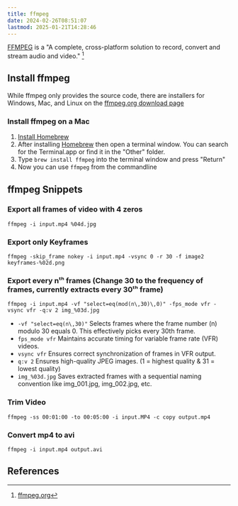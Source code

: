```yaml
---
title: ffmpeg
date: 2024-02-26T08:51:07
lastmod: 2025-01-21T14:28:46
---
```


[FFMPEG](https://www.ffmpeg.org/) is a "A complete, cross-platform solution to record, convert and stream audio and video." [^ffmpeg]

## Install ffmpeg

While ffmpeg only provides the source code, there are installers for Windows, Mac, and Linux on the [ffmpeg.org download page](https://www.ffmpeg.org/download.html)

### Install ffmpeg on a Mac

1. [Install Homebrew](../coding/install-homebrew.md)
2. After installing [Homebrew](../coding/install-homebrew.md) then open a terminal window. You can search for the Terminal.app or find it in the "Other" folder.
3. Type `brew install ffmpeg` into the terminal window and press "Return"
4. Now you can use `ffmpeg` from the commandline

## ffmpeg Snippets

### Export all frames of video with 4 zeros

`ffmpeg -i input.mp4 %04d.jpg`

### Export only Keyframes

`ffmpeg -skip_frame nokey -i input.mp4 -vsync 0 -r 30 -f image2 keyframes-%02d.png`

### Export every nᵗʰ frames (Change 30 to the frequency of frames, currently extracts every 30ᵗʰ frame)

`ffmpeg -i input.mp4 -vf "select=eq(mod(n\,30)\,0)" -fps_mode vfr -vsync vfr -q:v 2 img_%03d.jpg`

- `-vf "select=eq(n\,30)"` Selects frames where the frame number (n) modulo 30 equals 0. This effectively picks every 30th frame.
- `fps_mode vfr` Maintains accurate timing for variable frame rate (VFR) videos.
- `vsync vfr` Ensures correct synchronization of frames in VFR output.
- `q:v 2` Ensures high-quality JPEG images. (1 = highest quality & 31 = lowest quality)
- `img_%03d.jpg` Saves extracted frames with a sequential naming convention like img_001.jpg, img_002.jpg, etc.

### Trim Video

`ffmpeg -ss 00:01:00 -to 00:05:00 -i input.MP4 -c copy output.mp4`

### Convert mp4 to avi

`ffmpeg -i input.mp4 output.avi`

## References

[^ffmpeg]: [ffmpeg.org](https://www.ffmpeg.org/)
